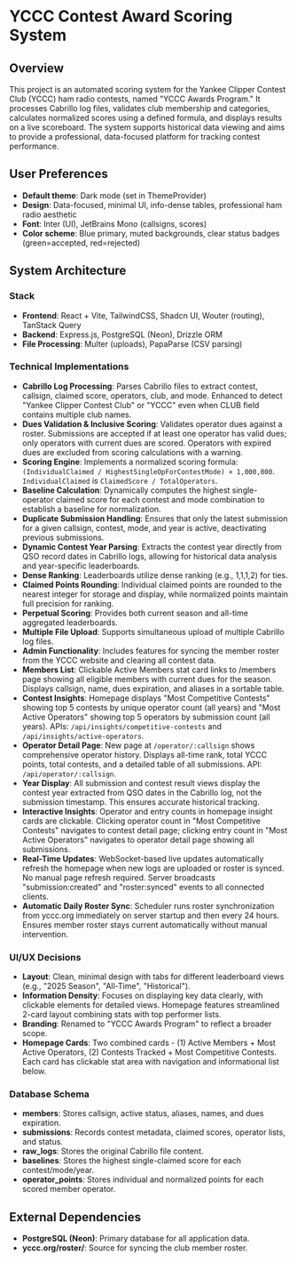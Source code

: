 # YCCC Contest Award Scoring System

## Overview
This project is an automated scoring system for the Yankee Clipper Contest Club (YCCC) ham radio contests, named "YCCC Awards Program." It processes Cabrillo log files, validates club membership and categories, calculates normalized scores using a defined formula, and displays results on a live scoreboard. The system supports historical data viewing and aims to provide a professional, data-focused platform for tracking contest performance.

## User Preferences
- **Default theme**: Dark mode (set in ThemeProvider)
- **Design**: Data-focused, minimal UI, info-dense tables, professional ham radio aesthetic
- **Font**: Inter (UI), JetBrains Mono (callsigns, scores)
- **Color scheme**: Blue primary, muted backgrounds, clear status badges (green=accepted, red=rejected)

## System Architecture

### Stack
- **Frontend**: React + Vite, TailwindCSS, Shadcn UI, Wouter (routing), TanStack Query
- **Backend**: Express.js, PostgreSQL (Neon), Drizzle ORM
- **File Processing**: Multer (uploads), PapaParse (CSV parsing)

### Technical Implementations
- **Cabrillo Log Processing**: Parses Cabrillo files to extract contest, callsign, claimed score, operators, club, and mode. Enhanced to detect "Yankee Clipper Contest Club" or "YCCC" even when CLUB field contains multiple club names.
- **Dues Validation & Inclusive Scoring**: Validates operator dues against a roster. Submissions are accepted if at least one operator has valid dues; only operators with current dues are scored. Operators with expired dues are excluded from scoring calculations with a warning.
- **Scoring Engine**: Implements a normalized scoring formula: `(IndividualClaimed / HighestSingleOpForContestMode) × 1,000,000`. `IndividualClaimed` is `ClaimedScore / TotalOperators`.
- **Baseline Calculation**: Dynamically computes the highest single-operator claimed score for each contest and mode combination to establish a baseline for normalization.
- **Duplicate Submission Handling**: Ensures that only the latest submission for a given callsign, contest, mode, and year is active, deactivating previous submissions.
- **Dynamic Contest Year Parsing**: Extracts the contest year directly from QSO record dates in Cabrillo logs, allowing for historical data analysis and year-specific leaderboards.
- **Dense Ranking**: Leaderboards utilize dense ranking (e.g., 1,1,1,2) for ties.
- **Claimed Points Rounding**: Individual claimed points are rounded to the nearest integer for storage and display, while normalized points maintain full precision for ranking.
- **Perpetual Scoring**: Provides both current season and all-time aggregated leaderboards.
- **Multiple File Upload**: Supports simultaneous upload of multiple Cabrillo log files.
- **Admin Functionality**: Includes features for syncing the member roster from the YCCC website and clearing all contest data.
- **Members List**: Clickable Active Members stat card links to /members page showing all eligible members with current dues for the season. Displays callsign, name, dues expiration, and aliases in a sortable table.
- **Contest Insights**: Homepage displays "Most Competitive Contests" showing top 5 contests by unique operator count (all years) and "Most Active Operators" showing top 5 operators by submission count (all years). APIs: `/api/insights/competitive-contests` and `/api/insights/active-operators`.
- **Operator Detail Page**: New page at `/operator/:callsign` shows comprehensive operator history. Displays all-time rank, total YCCC points, total contests, and a detailed table of all submissions. API: `/api/operator/:callsign`.
- **Year Display**: All submission and contest result views display the contest year extracted from QSO dates in the Cabrillo log, not the submission timestamp. This ensures accurate historical tracking.
- **Interactive Insights**: Operator and entry counts in homepage insight cards are clickable. Clicking operator count in "Most Competitive Contests" navigates to contest detail page; clicking entry count in "Most Active Operators" navigates to operator detail page showing all submissions.
- **Real-Time Updates**: WebSocket-based live updates automatically refresh the homepage when new logs are uploaded or roster is synced. No manual page refresh required. Server broadcasts "submission:created" and "roster:synced" events to all connected clients.
- **Automatic Daily Roster Sync**: Scheduler runs roster synchronization from yccc.org immediately on server startup and then every 24 hours. Ensures member roster stays current automatically without manual intervention.

### UI/UX Decisions
- **Layout**: Clean, minimal design with tabs for different leaderboard views (e.g., "2025 Season", "All-Time", "Historical").
- **Information Density**: Focuses on displaying key data clearly, with clickable elements for detailed views. Homepage features streamlined 2-card layout combining stats with top performer lists.
- **Branding**: Renamed to "YCCC Awards Program" to reflect a broader scope.
- **Homepage Cards**: Two combined cards - (1) Active Members + Most Active Operators, (2) Contests Tracked + Most Competitive Contests. Each card has clickable stat area with navigation and informational list below.

### Database Schema
- **members**: Stores callsign, active status, aliases, names, and dues expiration.
- **submissions**: Records contest metadata, claimed scores, operator lists, and status.
- **raw_logs**: Stores the original Cabrillo file content.
- **baselines**: Stores the highest single-claimed score for each contest/mode/year.
- **operator_points**: Stores individual and normalized points for each scored member operator.

## External Dependencies
- **PostgreSQL (Neon)**: Primary database for all application data.
- **yccc.org/roster/**: Source for syncing the club member roster.